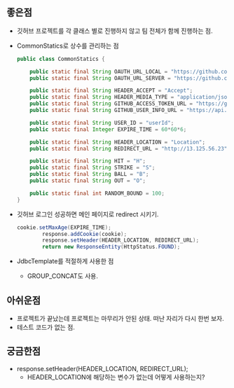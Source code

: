 ## 좋은점 

- 깃허브  프로젝트를 각 클래스 별로 진행하지 않고 팀 전체가 함께 진행하는 점.

- CommonStatics로 상수를 관리하는 점 

  ```java
  public class CommonStatics {
  
      public static final String OAUTH_URL_LOCAL = "https://github.com/login/oauth/authorize?client_id=cee445a015d00ce7828f&scope=user:email";
      public static final String OAUTH_URL_SERVER = "https://github.com/login/oauth/authorize?client_id=8d92d01b11ba14d3d18f&scope=user:email";
  
      public static final String HEADER_ACCEPT = "Accept";
      public static final String HEADER_MEDIA_TYPE = "application/json";
      public static final String GITHUB_ACCESS_TOKEN_URL = "https://github.com/login/oauth/access_token";
      public static final String GITHUB_USER_INFO_URL = "https://api.github.com/user";
  
      public static final String USER_ID = "userId";
      public static final Integer EXPIRE_TIME = 60*60*6;
  
      public static final String HEADER_LOCATION = "Location";
      public static final String REDIRECT_URL = "http://13.125.56.23";
  
      public static final String HIT = "H";
      public static final String STRIKE = "S";
      public static final String BALL = "B";
      public static final String OUT = "O";
  
      public static final int RANDOM_BOUND = 100;
  }
  ```

  

- 깃허브 로그인 성공하면 메인 페이지로 redirect 시키기.

  ```java
  cookie.setMaxAge(EXPIRE_TIME);
          response.addCookie(cookie);
          response.setHeader(HEADER_LOCATION, REDIRECT_URL);
          return new ResponseEntity(HttpStatus.FOUND);
  ```

- JdbcTemplate를 적절하게 사용한 점 

  - GROUP_CONCAT도 사용. 

## 아쉬운점 

- 프로젝트가 끝났는데 프로젝트는 마무리가 안된 상태. 떠난 자리가 다시 한번 보자.
- 테스트 코드가 없는 점.

## 궁금한점 

- response.setHeader(HEADER_LOCATION, REDIRECT_URL); 
  - HEADER_LOCATION에 해당하는 변수가 없는데 어떻게 사용하는지? 